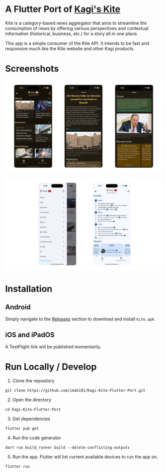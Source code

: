 # A Flutter Port of [Kagi's Kite](https://kite.kagi.com/)
Kite is a category-based news aggregator that aims to streamline the consumption of news by offering various perspectives and contextual information (historical, business, etc.) for a story all in one place.

This app is a simple consumer of the Kite API. It intends to be fast and responsive much like the Kite website and other Kagi products.

# Screenshots
![Collage 1](screenshots/collage1.png)


![Collage 2](screenshots/collage2.png)

# Installation
## Android
Simply navigate to the [Releases](https://github.com/imak101/kite_flutter_port/releases) section to download and install `kite.apk`.

## iOS and iPadOS

A TestFlight link will be published momentarily.

# Run Locally / Develop
1. Clone the repository
```
git clone https://github.com/imak101/Kagi-Kite-Flutter-Port.git
```
2. Open the directory
```
cd Kagi-Kite-Flutter-Port
```
3. Get dependencies
```
flutter pub get
```
4. Run the code generator
```
dart run build_runner build --delete-conflicting-outputs
```
5. Run the app. Flutter will list current available devices to run the app on.
```
flutter run
```
